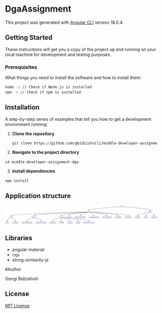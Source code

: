 # DgaAssignment

This project was generated with [Angular CLI](https://github.com/angular/angular-cli) version 18.0.4.

## Getting Started

These instructions will get you a copy of the project up and running on your local machine for development and testing purposes.

### Prerequisites

What things you need to install the software and how to install them:

```bash
node -v // Check if Node.js is installed
npm -v // Check if npm is installed
```

## Installation

A step-by-step series of examples that tell you how to get a development environment running:

1. **Clone the repository**

   ```bash
   git clone https://github.com/gbidzishvili/middle-developer-assignment-dga.git

   ```

2. **Navigate to the project directory**

`cd middle-developer-assignment-dga`

3. **Install dependencies**

`npm install`

## Application structure

![structure image](./src/assets/images/diagram.png "structure image")

## Libraries

- angular material
- rxjs
- string-similarity-js

#Author

Giorgi Bidzishvili

## License

[MIT License](LICENSE)
